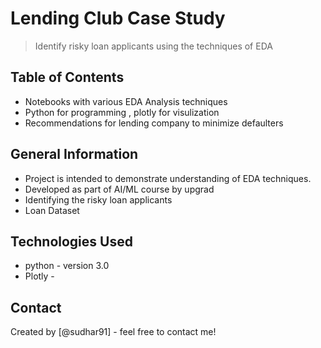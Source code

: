 # Lending Club Case Study 
> Identify risky loan applicants using the techniques of EDA


## Table of Contents
* Notebooks with various EDA Analysis techniques 
* Python for programming  , plotly for visulization
* Recommendations for lending company to minimize defaulters
<!-- You can include any other section that is pertinent to your problem -->

## General Information
- Project is intended to demonstrate understanding of EDA techniques.
- Developed as part of AI/ML course by upgrad
- Identifying the risky loan applicants 
- Loan Dataset


## Technologies Used
- python - version 3.0
- Plotly - 



## Contact
Created by [@sudhar91] - feel free to contact me!


